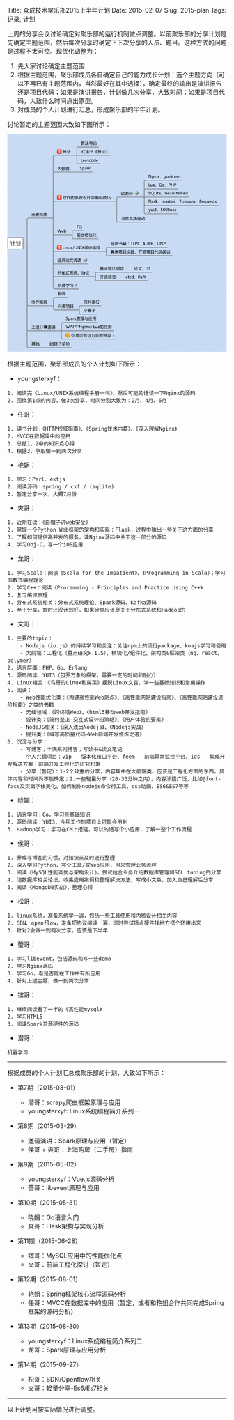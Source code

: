 Title: 众成技术聚乐部2015上半年计划
Date: 2015-02-07
Slug: 2015-plan
Tags: 记录, 计划

上周的分享会议讨论确定对聚乐部的运行机制做点调整。以前聚乐部的分享计划是先确定主题范围，然后每次分享时确定下下次分享的人员、题目。这种方式的问题是过程不太可控。现优化调整为：

1. 先大家讨论确定主题范围
2. 根据主题范围，聚乐部成员各自确定自己的能力成长计划：选个主题方向（可以不再已有主题范围内，当然最好在其中选择），确定最终的输出是演讲报告还是项目代码；如果是演讲报告，计划做几次分享，大致时间；如果是项目代码，大致什么时间点出原型。
3. 对成员的个人计划进行汇总，形成聚乐部的半年计划。

讨论暂定的主题范围大致如下图所示：

![2015-plan-topic](https://raw.githubusercontent.com/HappyTechGroup/HappyTechGroup.github.io/master/upload/pics/2015-plan-topic.png)

根据主题范围，聚乐部成员的个人计划如下所示：

- youngsterxyf：

```
1. 阅读完《Linux/UNIX系统编程手册一书》，然后可能的话读一下Nginx的源码
2. 围绕第1点的内容，做3次分享，时间分别大致为：2月、4月、6月
```

- 任哥：

```
1. 读书计划：《HTTP权威指南》、《Spring技术内幕》、《深入理解Nginx》
2. MVCC在数据库中的应用
3. 总结1、2中的知识点心得
4. 根据3，争取做一到两次分享
```

- 艳姐：

```
1. 学习：Perl、extjs
2. 阅读源码：spring / cxf / (sqlite)
3. 暂定分享一次，大概7月份
```

- 爽哥：

```
1. 近期在读：《白帽子讲web安全》
2. 掌握一个Python Web框架的架构和实现：Flask，过程中输出一些关于这方面的分享
3. 了解如何提供高并发的服务，读Nginx源码中关于这一部分的源码
4. 学习Obj-C，写一个iOS应用
```

- 龙哥：

```
1. 学习Scala：阅读《Scala for the Impatient》、《Programming in Scala》；学习函数式编程理论
2. 学习C++：阅读《Proramming - Principles and Practice Using C++》
3. 复习编译原理
4. 分布式系统相关：分布式系统理论、Spark源码、Kafka源码
5. 至于分享，暂时还没计划好，如果分享应该是关于分布式系统和Hadoop的
```

- 文哥：

```
1. 主要的topic：
    - Nodejs（io.js）的持续学习和关注：关注npm上的流行package、koajs学习和使用
    - 大前端：工程化（重点研究F.I.S）、模块化/组件化、架构类&框架类（ng、react、polymer）
2. 语言层面：PHP、Go、Erlang
3. 源码阅读：YUI3（包罗万象的框架，需要一定的时间和耐心）
4. Linux相关：《鸟哥的Linux私房菜》摆脱Linux文盲，学一些基础知识和常用操作
5. 阅读：
    - Web性能优化类：《构建高性能Web站点》、《高性能网站建设指南》、《高性能网站建设进阶指南》之类的书籍
    - 无线领域：《跨终端Web》、《html5移动web开发指南》
    - 设计类：《简约至上-交互式设计四策略》、《用户体验的要素》
    - NodeJS相关：《深入浅出Nodejs》、《Nodejs实战》
    - 提升类：《编写高质量代码-Web前端开发修炼之道》
6. 沉淀与分享：
    - 写博客；丰满系列博客；写读书&读文笔记
    - 个人兴趣项目：vip - 版本化接口平台、feem - 前端异常监控平台、ids - 集成开发解决方案：前端开发工程化的研究积累
    - 分享（暂定）：1-2个较重的分享，内容集中在大前端类。应该是工程化方面的东西，具体内容和时间尚不能确定；2.一些轻量分享（20-30分钟之内），内容涉猎广泛，比如@font-face及页面字体美化、如何制作nodejs命令行工具、css动画、ES6&ES7等等
```

- 晓媚：

```
1. 语言学习：Go，学习些基础知识
2. 源码阅读：YUI3，今年工作的项目上可能会用到
3. Hadoop学习：学习在CM上搭建，可以的话写个小应用，了解一整个工作流程
```

- 侯哥：

```
1. 养成写博客的习惯，对知识点及时进行整理
2. 深入学习Python，写个工具/或Web应用，用来管理业务流程
3. 阅读《MySQL性能调优与架构设计》，尝试结合业务介绍数据库管理和SQL tuning的分享
4. 泡数据库相关论坛，收集应用案例和整理解决方法，写成小文章，加入自己理解后分享
5. 阅读《MongoDB实战》，整理心得
```

- 松哥：

```
1. linux系统，准备系统学一遍，包括一些工具使用和内核设计相关内容
2. SDN、openflow，准备把协议阅读一遍，同时尝试搞点硬件找地方搭个环境出来
3. 针对2会做一到两次分享，应该是下半年
```

- 蕾哥：

```
1. 学习libevent，包括源码和写一些demo
2. 学习Nginx源码
3. 学习Go，看是否能在工作中有所应用
4. 针对上述主题，做一到两次分享
```

- 镔哥：

```
1. 继续阅读看了一半的《高性能mysql》
2. 学习HTML5
3. 阅读Spark开源硬件的源码
```

- 潜哥：

```
机器学习
```

------

根据成员的个人计划汇总成聚乐部的计划，大致如下所示：

- 第7期（2015-03-01）

    - 潜哥：scrapy爬虫框架原理与应用
    - youngsterxyf: Linux系统编程简介系列一

- 第8期（2015-03-29）

    - 邀请演讲：Spark原理与应用（暂定）
    - 侯哥 + 爽哥：上海购房（二手房）指南

- 第9期（2015-05-02）

    - youngsterxyf：Vue.js源码分析
    - 蕾哥：libevent原理与应用

- 第10期（2015-05-31）

    - 晓媚：Go语言入门
    - 爽哥：Flask架构与实现分析

- 第11期（2015-06-28）

    - 镔哥：MySQL应用中的性能优化点
    - 文哥：前端工程化探讨（暂定）

- 第12期（2015-08-01）

    - 艳姐：Spring框架核心流程源码分析
    - 任哥：MVCC在数据库中的应用（暂定，或者和艳姐合作共同完成Spring框架的源码分析）

- 第13期（2015-08-30）

    - youngsterxyf：Linux系统编程简介系列二
    - 龙哥：Spark原理与应用分析

- 第14期（2015-09-27）

    - 松哥：SDN/Openflow相关
    - 文哥：轻量分享-Es6/Es7相关

------

以上计划可按实际情况进行调整。
